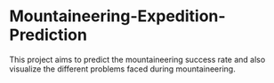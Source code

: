 # Mountaineering-Expedition-Prediction
This project aims to predict the mountaineering success rate and also visualize the different problems faced during mountaineering.
